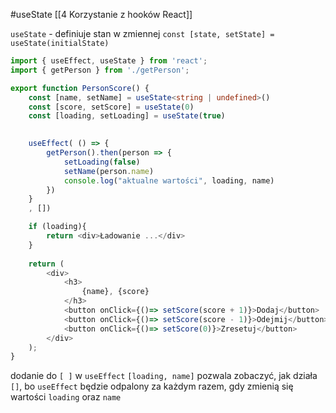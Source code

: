 #useState
[[4 Korzystanie z hooków React]]

`useState` - definiuje stan w zmiennej
`const [state, setState] = useState(initialState)`

```typescript
import { useEffect, useState } from 'react';
import { getPerson } from './getPerson';

export function PersonScore() {
    const [name, setName] = useState<string | undefined>()
    const [score, setScore] = useState(0)
    const [loading, setLoading] = useState(true)
  

    useEffect( () => {
        getPerson().then(person => {
            setLoading(false)
            setName(person.name)
            console.log("aktualne wartości", loading, name)
        })
    }
    , [])

    if (loading){
        return <div>Ładowanie ...</div>
    }
    
    return (
        <div>
            <h3>
                {name}, {score}
            </h3>
            <button onClick={()=> setScore(score + 1)}>Dodaj</button>
            <button onClick={()=> setScore(score - 1)}>Odejmij</button>
            <button onClick={()=> setScore(0)}>Zresetuj</button>
        </div>
    );
}
```

dodanie do `[ ]` w `useEffect` `[loading, name]` pozwala zobaczyć, jak działa `[]`, bo `useEffect` będzie odpalony za każdym razem, gdy zmienią się wartości `loading` oraz `name`









